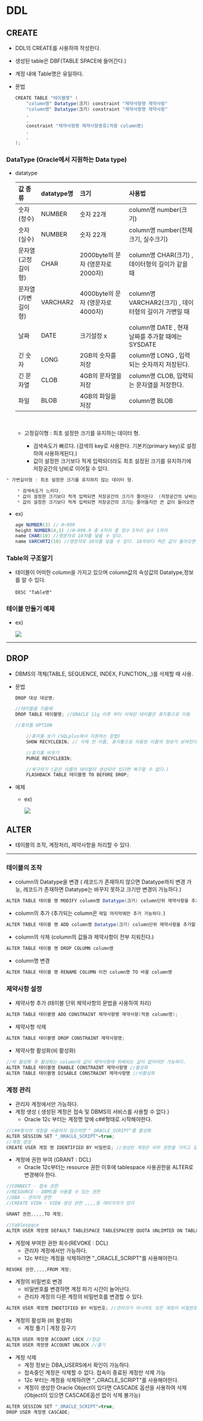 DDL 
===

## CREATE

* DDL의 CREATE를 사용하여 작성한다.

* 생성된 table은 DBF(TABLE SPACE에 들어간다.)

* 계정 내에 Table명은 유일하다.

* 문법

    ```java
    CREATE TABLE "테이블명" (
        "column명" Datatype(크기) constraint "제약사항명 제약사항"
        "column명" Datatype(크기) constraint "제약사항명 제약사항"
        ,
        ,
        constraint "제약사항명 제약사항종류(적용 column명)
        ,
        ,
    );
    ```

### DataType (Oracle에서 지원하는 Data type)

* datatype

    값 종류 | datatype명 | 크기 | 사용법
    :--- | :-- | :--- | :--- 
    숫자(정수) | NUMBER | 숫자 22개 | column명 number(크기)
    숫자(실수) | NUMBER | 숫자 22개 | column명 number(전체크기, 실수크기)
    문자열(고정길이형) | CHAR  | 2000byte의 문자 (영문자로 2000자) | column명 CHAR(크기) , 데이터형의 길이가 같을 때
    문자열(가변길이형) | VARCHAR2 | 4000byte의 문자 (영문자로 4000자) | column명 VARCHAR2(크기) , 데이터형의 길이가 가변일 때
    날짜 | DATE | 크기설정 x | column명 DATE , 현재 날짜를 추가할 때에는 SYSDATE
    긴 숫자 | LONG | 2GB의 숫자를 저장 | column명 LONG , 입력되는 숫자까지 저장된다.
    긴 문자열 | CLOB | 4GB의 문자열을 저장 | column명 CLOB, 입력되는 문자열을 저장한다.
    파일 | BLOB | 4GB의 파일을 저장 | column명 BLOB
    
    <BR>

    * 고정길이형 : 최초 설정한 크기를 유지하는 데이터 형. 
      
        * 검색속도가 빠르다. (검색의 key로 사용한다. 기본키(primary key)로 설정하여 사용하게된다.)
        * 값이 설정한 크기보다 적게 입력되더라도 최초 설정된 크기를 유지하기에 저장공간의 낭비로 이어질 수 있다.


```java
* 가변길이형 : 최초 설정한 크기를 유지하지 않는 데이터 형.

    * 검색속도가 느리다.
    * 값이 설정한 크기보다 적게 입력되면 저장공간의 크기가 줄어든다. (저장공간의 낭비는 일어나지 않는다.)
    * 값이 설정한 크기보다 적게 입력되면 저장공간의 크기는 줄어들지만 큰 값이 들어오면 error 
```

* ex)
  
    ```java
    age NUMBER(3) // 0~999
    height NUMBER(4,1) //0~999.9 총 4자리 중 정수 3자리 실수 1자리
    name CHAR(10) //영문자로 10자를 넣을 수 있다.
    name VARCHRT2(10) //영문자로 10자를 넣을 수 있다. 10자보다 적은 값이 들어오면 저장공간은 줄어든다.
    ```


### Table의 구조알기

* 테이블이 어떠한 column을 가지고 있으며 column값의 속성값의 Datatype,정보를 알 수 있다.

    ```
    DESC "Table명"
    ```


### 테이블 만들기 예제

* ex)

    <img src = https://user-images.githubusercontent.com/74294325/102157680-41e4f180-3ec3-11eb-8d08-00d1acf7591c.png>


---

## DROP

* DBMS의 객체(TABLE, SEQUENCE, INDEX, FUNCTION,,,)를 삭제할 때 사용.

* 문법

    ```java
    DROP 대상 대상명;
    
    //테이블을 지울때
    DROP TABLE 테이블명; //ORACLE 11g 이후 부터 삭제된 테이블은 휴지통으로 이동
    
    //휴지통 OPTION
    
        //휴지통 보기 (SQLplus에서 지원하는 문법)
        SHOW RECYCLEBIN; // 삭제 전 이름, 휴지통으로 이동된 이름의 정보가 보여진다.
    
        //휴지통 비우기
        PURGE RECYCLEBIN;
    
        //복구하기 (같은 이름의 테이블이 생성되어 있다면 복구할 수 없다.)
        FLASHBACK TABLE 테이블명 TO BEFORE DROP;
    ```

* 예제

    * ex)

        <img src = https://user-images.githubusercontent.com/74294325/102185147-f139bc80-3ef3-11eb-969b-0b56bca2dbc2.png>



## ALTER

* 테이블의 조작, 계정처리, 제약사항을 처리할 수 있다.

---

### 테이블의 조작

* column의 Datatype을 변경 ( 레코드가 존재하지 않으면 Datatype까지 변경 가능, 레코드가 존재하면 Datatype는 바꾸지 못하고 크기만 변경이 가능하다.)

```java
ALTER TABLE 테이블 명 MODIFY column명 Datatype(크기) column단위 제약사항을 추가할 수 있다.
```

* column의 추가 (추가되는 column은 `제일 마지막에만 추가 가능하다.`)

```java
ALTER TABLE 테이블 명 ADD column명 Datatype(크기) column단위 제약사항을 추가할 수 있다.
```

* column의 삭제 (column의 값들과 제약사항이 전부 지워진다.)

```java
ALTER TABLE 테이블 명 DROP COLUMN column명
```

* column명 변경

```java
ALTER TABLE 테이블 명 RENAME COLUMN 이전 column명 TO 바꿀 column명
```



### 제약사항 설정

* 제약사항 추가 (테이블 단위 제약사항의 문법을 사용하여 처리)

```java
ALTER TABLE 테이블명 ADD CONSTRAINT 제약사항명 제약사항(적용 column명);
```

* 제약사항 삭제 

```java
ALTER TABLE 테이블명 DROP CONSTRAINT 제약사항명;
```

* 제약사항 활성화(비 활성화)

```java
//비 활성화 후 활성화는 column의 값이 제약사항에 위배되는 값이 없어야만 가능하다.
ALTER TABLE 테이블명 ENABLE CONSTRAINT 제약사항명 //활성화
ALTER TABLE 테이블명 DISABLE CONSTRAINT 제약사항명 //비활성화
```



### 계정 관리

* 관리자 계정에서만 가능하다.
* 계정 생성 ( 생성된 계정은 접속 및 DBMS의 서비스를 사용할 수 없다.)
  * Oracle 12c 부터는 계정명 앞에 c##형태로 시작해야한다.

```java
//c##형식의 계정을 사용하지 않으려면 "_ORACLE_SCRIPT"를 활성화
ALTER SESSION SET "_ORACLE_SCRIPT"=true;
//계정 생성
CREATE USER 계정 명 IDENTIFIED BY 비밀번호; //생성된 계정은 아무 권한을 가지고 있지 않기에 로그인 불가.
```

* 계정에 권한 부여 (GRANT : DCL)
  * Oracle 12c부터는 resource 권한 이후에 tablespace 사용권한을 ALTER로 변경해야 한다.

```java
//CONNECT - 접속 권한
//RESOURCE - DBMS를 사용할 수 있는 권한
//DBA - 관리자 권한
//CREATE VIEW - VIEW 생성 권한 ,,,,등 여러가지가 있다

GRANT 권한,,,,,TO 계정;

//tablespqce
ALTER USER 계정명 DEFAULT TABLESPACE TABLESPACE명 QUOTA UNLIMTED ON TABLESPACE명
```

* 계정에 부여한 권한 회수(REVOKE : DCL)
  * 관리자 계정에서만 가능하다.
  * 12c 부터는 계정을 삭제하려면 "_ORACLE_SCRIPT"를 사용해야한다.

```java
REVOKE 권한,,,,,FROM 계정;
```

* 계정의 비밀번호 변경
  * 비밀번호를 변경하면 계정 파기 시간이 늘어난다.
  * 관리자 계정의 다른 계정의 비밀번호를 변경할 수 있다.

```java
ALTER USER 계정명 INDETIFIED BY 비밀번호; //관리자가 아니어도 모든 계정이 비밀번호 변경 가능
```

* 계정의 활성화 (비 활성화)
  * 계정 풀기 | 계정 잠구기

```java
ALTER USER 계정명 ACCOUNT LOCK //잠금
ALTER USER 계정명 ACCOUNT UNLOCK //풀기
```

* 계정 삭제
  * 계정 정보는 DBA_USERS에서 확인이 가능하다.
  * 접속중인 계정은 삭제할 수 없다. 접속이 종료된 계정만 삭제 가능
  * 12c 부터는 계정을 삭제하려면 "_ORACLE_SCRIPT"를 사용해야한다.
  * 계정이 생성한 Oracle Object이 있다면 CASCADE 옵션을 사용하여 삭제(Object이 있으면 CASCADE옵션 없이 삭제 불가능)

```java
ALTER SESSION SET "_ORACLE_SCRIPT"=true;
DROP USER 계정명 CASCADE;
```

